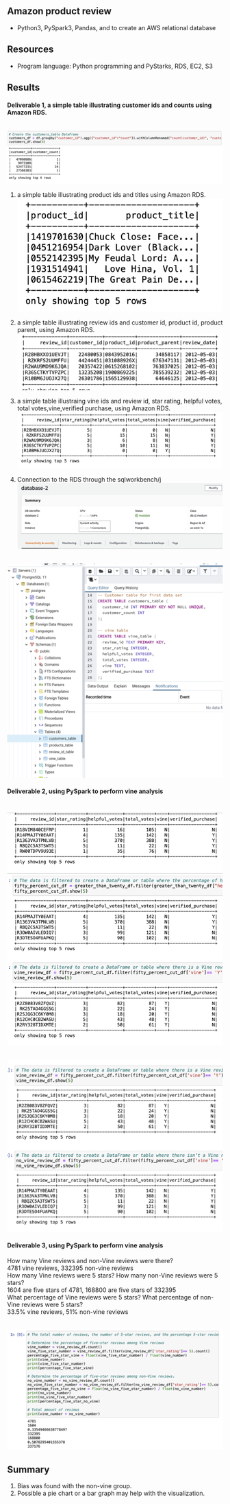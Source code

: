 ## Amazon product review 

-  Python3, PySpark3, Pandas, and to create an AWS relational database  <br> 

## Resources
- Program language: Python programming and PyStarks, RDS, EC2, S3

## Results 
#### Deliverable 1, a simple table illustrating customer ids and counts using Amazon RDS.
<br> ![Figure 1a](https://github.com/davidhyongae2/Amazon_product_review/blob/main/Figure1a.png) <br>

1. a simple table illustrating product ids and titles using Amazon RDS.
<br> ![Figure 1b](https://github.com/davidhyongae2/Amazon_product_review/blob/main/Figure1b.png) <br>

2. a simple table illustrating review ids and customer id, product id, product parent, using Amazon RDS.
<br> ![Figure 1c](https://github.com/davidhyongae2/Amazon_product_review/blob/main/Figure1c.png) <br>

3. a simple table illustraing vine ids and review id, star rating, helpful votes, total votes,vine,verified purchase, using Amazon RDS.
<br> ![Figure 1d](https://github.com/davidhyongae2/Amazon_product_review/blob/main/Figure1d.png) <br>

4. Connection to the RDS through the sqlworkbench/j
<br> ![Figure 1e](https://github.com/davidhyongae2/Amazon_product_review/blob/main/connected1.png) <br>

<br> ![Figure 1f](https://github.com/davidhyongae2/Amazon_product_review/blob/main/1f.png) <br>




#### Deliverable 2, using PySpark to perform vine analysis 
<br> ![Figure 2a](https://github.com/davidhyongae2/Amazon_product_review/blob/main/Figure2a.png) <br>

<br> ![Figure 2b](https://github.com/davidhyongae2/Amazon_product_review/blob/main/Figure2b.png) <br>

#### Deliverable 3, using PySpark to perform vine analysis <br> 
How many Vine reviews and non-Vine reviews were there?
<br> 4781 vine reviews, 332395 non-vine reviews <br>
How many Vine reviews were 5 stars? How many non-Vine reviews were 5 stars?
<br> 1604 are five stars of 4781, 168800 are five stars of 332395 <br>
What percentage of Vine reviews were 5 stars? What percentage of non-Vine reviews were 5 stars?
<br> 33.5% vine reviews, 51% non-vine reviews <br>

<br> ![Figure 3](https://github.com/davidhyongae2/Amazon_product_review/blob/main/Figure3.png) <br>


## Summary
1. Bias was found with the non-vine group. 
2. Possible a pie chart or a bar graph may help with the visualization.  
